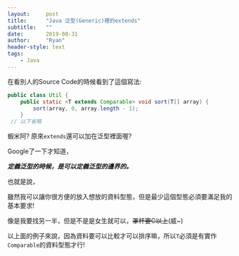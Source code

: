 ```yaml
---
layout:     post
title:      "Java 泛型(Generic)裡的extends"
subtitle:   ""
date:       2019-08-31
author:     "Ryan"
header-style: text
tags:
    - Java
---
```


在看別人的Source Code的時候看到了這個寫法:
```java
public class Util {
    public static <T extends Comparable> void sort(T[] array) {
        sort(array, 0, array.length - 1);
    }
 // 以下省略
 ```
 蝦米阿? 原來`extends`還可以加在泛型裡面喔?

 Google了一下才知道，
 
 ***定義泛型的時候，是可以定義泛型的邊界的。***

 也就是說，

 雖然我可以讓你很方便的放入想放的資料型態，但是最少這個型態必須要滿足我的基本要求!

 像是我要找另一半，但是不是是女生就可以，~~罩杯要C以上~~(威~)

 以上面的例子來說，因為資料要可以比較才可以排序嘛，所以`T`必須是有實作`Comparable`的資料型態才行!

 